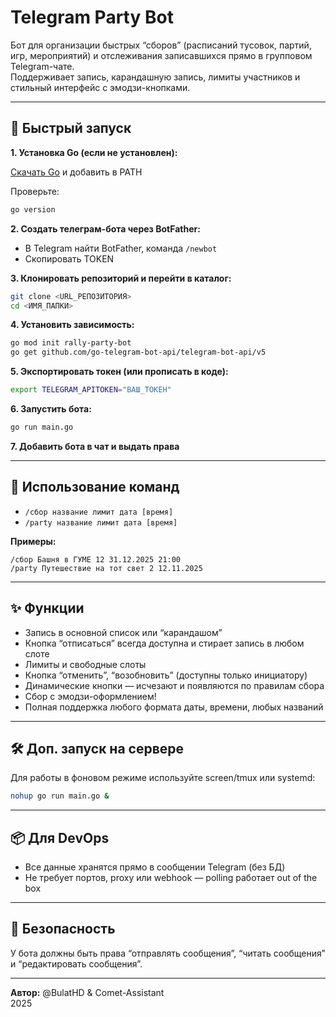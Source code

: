 # Telegram Party Bot

Бот для организации быстрых “сборов” (расписаний тусовок, партий, игр, мероприятий) и отслеживания записавшихся прямо в групповом Telegram-чате.  
Поддерживает запись, карандашную запись, лимиты участников и стильный интерфейс с эмодзи-кнопками.

---

## 🚀 Быстрый запуск

**1. Установка Go (если не установлен):**

[Скачать Go](https://go.dev/dl/) и добавить в PATH

Проверьте:
```bash
go version
```

**2. Создать телеграм-бота через BotFather:**
- В Telegram найти BotFather, команда `/newbot`
- Скопировать TOKEN

**3. Клонировать репозиторий и перейти в каталог:**
```bash
git clone <URL_РЕПОЗИТОРИЯ>
cd <ИМЯ_ПАПКИ>
```

**4. Установить зависимость:**
```bash
go mod init rally-party-bot
go get github.com/go-telegram-bot-api/telegram-bot-api/v5
```

**5. Экспортировать токен (или прописать в коде):**
```bash
export TELEGRAM_APITOKEN="ВАШ_ТОКЕН"
```

**6. Запустить бота:**
```bash
go run main.go
```

**7. Добавить бота в чат и выдать права**

---

## 💬 Использование команд

- `/сбор название лимит дата [время]`
- `/party название лимит дата [время]`

**Примеры:**
```
/сбор Башня в ГУМЕ 12 31.12.2025 21:00
/party Путешествие на тот свет 2 12.11.2025
```

---

## ✨ Функции

- Запись в основной список или “карандашом”
- Кнопка “отписаться” всегда доступна и стирает запись в любом слоте
- Лимиты и свободные слоты
- Кнопка “отменить”, “возобновить” (доступны только инициатору)
- Динамические кнопки — исчезают и появляются по правилам сбора
- Сбор с эмодзи-оформлением!  
- Полная поддержка любого формата даты, времени, любых названий

---

## 🛠 Доп. запуск на сервере

Для работы в фоновом режиме используйте screen/tmux или systemd:

```bash
nohup go run main.go &
```

---

## 📦 Для DevOps

- Все данные хранятся прямо в сообщении Telegram (без БД)
- Не требует портов, proxy или webhook — polling работает out of the box

---

## 🔐 Безопасность

У бота должны быть права “отправлять сообщения”, “читать сообщения” и “редактировать сообщения”.

---

**Автор:** @BulatHD & Comet-Assistant  
2025  
